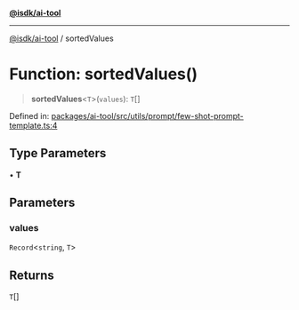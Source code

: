 [**@isdk/ai-tool**](../README.md)

***

[@isdk/ai-tool](../globals.md) / sortedValues

# Function: sortedValues()

> **sortedValues**\<`T`\>(`values`): `T`[]

Defined in: [packages/ai-tool/src/utils/prompt/few-shot-prompt-template.ts:4](https://github.com/isdk/ai-tool.js/blob/79d5773fa454dc7789b1291b1ebd73e4c1b93154/src/utils/prompt/few-shot-prompt-template.ts#L4)

## Type Parameters

• **T**

## Parameters

### values

`Record`\<`string`, `T`\>

## Returns

`T`[]
